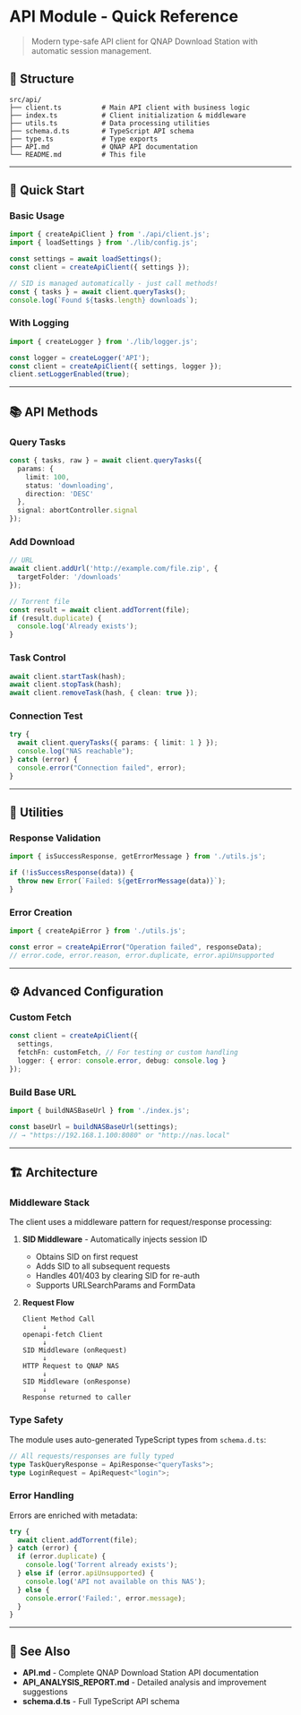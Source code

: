 # API Module - Quick Reference

> Modern type-safe API client for QNAP Download Station with automatic session management.

## 📂 Structure

```
src/api/
├── client.ts          # Main API client with business logic
├── index.ts           # Client initialization & middleware
├── utils.ts           # Data processing utilities
├── schema.d.ts        # TypeScript API schema
├── type.ts            # Type exports
├── API.md             # QNAP API documentation
└── README.md          # This file
```

---

## 🚀 Quick Start

### Basic Usage

```typescript
import { createApiClient } from './api/client.js';
import { loadSettings } from './lib/config.js';

const settings = await loadSettings();
const client = createApiClient({ settings });

// SID is managed automatically - just call methods!
const { tasks } = await client.queryTasks();
console.log(`Found ${tasks.length} downloads`);
```

### With Logging

```typescript
import { createLogger } from './lib/logger.js';

const logger = createLogger('API');
const client = createApiClient({ settings, logger });
client.setLoggerEnabled(true);
```

---

## 📚 API Methods

### Query Tasks
```typescript
const { tasks, raw } = await client.queryTasks({
  params: {
    limit: 100,
    status: 'downloading',
    direction: 'DESC'
  },
  signal: abortController.signal
});
```

### Add Download
```typescript
// URL
await client.addUrl('http://example.com/file.zip', {
  targetFolder: '/downloads'
});

// Torrent file
const result = await client.addTorrent(file);
if (result.duplicate) {
  console.log('Already exists');
}
```

### Task Control
```typescript
await client.startTask(hash);
await client.stopTask(hash);
await client.removeTask(hash, { clean: true });
```

### Connection Test
```typescript
try {
  await client.queryTasks({ params: { limit: 1 } });
  console.log("NAS reachable");
} catch (error) {
  console.error("Connection failed", error);
}
```

---

## 🔧 Utilities

### Response Validation
```typescript
import { isSuccessResponse, getErrorMessage } from './utils.js';

if (!isSuccessResponse(data)) {
  throw new Error(`Failed: ${getErrorMessage(data)}`);
}
```

### Error Creation
```typescript
import { createApiError } from './utils.js';

const error = createApiError("Operation failed", responseData);
// error.code, error.reason, error.duplicate, error.apiUnsupported
```

---

## ⚙️ Advanced Configuration

### Custom Fetch
```typescript
const client = createApiClient({
  settings,
  fetchFn: customFetch, // For testing or custom handling
  logger: { error: console.error, debug: console.log }
});
```

### Build Base URL
```typescript
import { buildNASBaseUrl } from './index.js';

const baseUrl = buildNASBaseUrl(settings);
// → "https://192.168.1.100:8080" or "http://nas.local"
```

---

## 🏗️ Architecture

### Middleware Stack

The client uses a middleware pattern for request/response processing:

1. **SID Middleware** - Automatically injects session ID
   - Obtains SID on first request
   - Adds SID to all subsequent requests
   - Handles 401/403 by clearing SID for re-auth
   - Supports URLSearchParams and FormData

2. **Request Flow**
   ```
   Client Method Call
        ↓
   openapi-fetch Client
        ↓
   SID Middleware (onRequest)
        ↓
   HTTP Request to QNAP NAS
        ↓
   SID Middleware (onResponse)
        ↓
   Response returned to caller
   ```

### Type Safety

The module uses auto-generated TypeScript types from `schema.d.ts`:

```typescript
// All requests/responses are fully typed
type TaskQueryResponse = ApiResponse<"queryTasks">;
type LoginRequest = ApiRequest<"login">;
```

### Error Handling

Errors are enriched with metadata:

```typescript
try {
  await client.addTorrent(file);
} catch (error) {
  if (error.duplicate) {
    console.log('Torrent already exists');
  } else if (error.apiUnsupported) {
    console.log('API not available on this NAS');
  } else {
    console.error('Failed:', error.message);
  }
}
```

---

## 📖 See Also

- **API.md** - Complete QNAP Download Station API documentation
- **API_ANALYSIS_REPORT.md** - Detailed analysis and improvement suggestions
- **schema.d.ts** - Full TypeScript API schema
